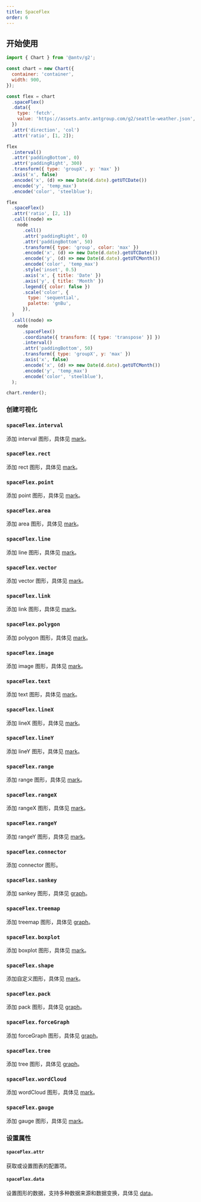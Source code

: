 ```yaml
---
title: SpaceFlex
order: 6
---
```


## 开始使用

```js
import { Chart } from '@antv/g2';

const chart = new Chart({
  container: 'container',
  width: 900,
});

const flex = chart
  .spaceFlex()
  .data({
    type: 'fetch',
    value: 'https://assets.antv.antgroup.com/g2/seattle-weather.json',
  })
  .attr('direction', 'col')
  .attr('ratio', [1, 2]);

flex
  .interval()
  .attr('paddingBottom', 0)
  .attr('paddingRight', 300)
  .transform({ type: 'groupX', y: 'max' })
  .axis('x', false)
  .encode('x', (d) => new Date(d.date).getUTCDate())
  .encode('y', 'temp_max')
  .encode('color', 'steelblue');

flex
  .spaceFlex()
  .attr('ratio', [2, 1])
  .call((node) =>
    node
      .cell()
      .attr('paddingRight', 0)
      .attr('paddingBottom', 50)
      .transform({ type: 'group', color: 'max' })
      .encode('x', (d) => new Date(d.date).getUTCDate())
      .encode('y', (d) => new Date(d.date).getUTCMonth())
      .encode('color', 'temp_max')
      .style('inset', 0.5)
      .axis('x', { title: 'Date' })
      .axis('y', { title: 'Month' })
      .legend({ color: false })
      .scale('color', {
        type: 'sequential',
        palette: 'gnBu',
      }),
  )
  .call((node) =>
    node
      .spaceFlex()
      .coordinate({ transform: [{ type: 'transpose' }] })
      .interval()
      .attr('paddingBottom', 50)
      .transform({ type: 'groupX', y: 'max' })
      .axis('x', false)
      .encode('x', (d) => new Date(d.date).getUTCMonth())
      .encode('y', 'temp_max')
      .encode('color', 'steelblue'),
  );

chart.render();
```

### 创建可视化

### `spaceFlex.interval`

添加 interval 图形，具体见 [mark](/manual/core/mark/interval)。

### `spaceFlex.rect`

添加 rect 图形，具体见 [mark](/manual/core/mark/rect)。

### `spaceFlex.point`

添加 point 图形，具体见 [mark](/manual/core/mark/point)。

### `spaceFlex.area`

添加 area 图形，具体见 [mark](/manual/core/mark/area)。

### `spaceFlex.line`

添加 line 图形，具体见 [mark](/manual/core/mark/line)。

### `spaceFlex.vector`

添加 vector 图形，具体见 [mark](/manual/core/mark/vector)。

### `spaceFlex.link`

添加 link 图形，具体见 [mark](/manual/core/mark/link)。

### `spaceFlex.polygon`

添加 polygon 图形，具体见 [mark](/manual/core/mark/polygon)。

### `spaceFlex.image`

添加 image 图形，具体见 [mark](/manual/core/mark/image)。

### `spaceFlex.text`

添加 text 图形，具体见 [mark](/manual/core/mark/text)。

### `spaceFlex.lineX`

添加 lineX 图形，具体见 [mark](/manual/core/mark/line-x)。

### `spaceFlex.lineY`

添加 lineY 图形，具体见 [mark](/manual/core/mark/line-y)。

### `spaceFlex.range`

添加 range 图形，具体见 [mark](/manual/core/mark/range)。

### `spaceFlex.rangeX`

添加 rangeX 图形，具体见 [mark](/manual/core/mark/range-x)。

### `spaceFlex.rangeY`

添加 rangeY 图形，具体见 [mark](/manual/core/mark/range-y)。

### `spaceFlex.connector`

添加 connector 图形。

### `spaceFlex.sankey`

添加 sankey 图形，具体见 [graph](/manual/extra-topics/graph/sankey)。

### `spaceFlex.treemap`

添加 treemap 图形，具体见 [graph](/manual/extra-topics/graph/treemap)。

### `spaceFlex.boxplot`

添加 boxplot 图形，具体见 [mark](/manual/core/mark/boxplot)。

### `spaceFlex.shape`

添加自定义图形，具体见 [mark](/manual/core/mark/shape)。

### `spaceFlex.pack`

添加 pack 图形，具体见 [graph](/manual/extra-topics/graph/pack)。

### `spaceFlex.forceGraph`

添加 forceGraph 图形，具体见 [graph](/manual/extra-topics/graph/force-graph)。

### `spaceFlex.tree`

添加 tree 图形，具体见 [graph](/manual/extra-topics/graph/tree)。

### `spaceFlex.wordCloud`

添加 wordCloud 图形，具体见 [mark](/manual/core/mark/wordcloud)。

### `spaceFlex.gauge`

添加 gauge 图形，具体见 [mark](/manual/core/mark/gauge)。

### 设置属性

#### `spaceFlex.attr`

获取或设置图表的配置项。

#### `spaceFlex.data`

设置图形的数据，支持多种数据来源和数据变换，具体见 [data](/manual/core/data/overview)。
